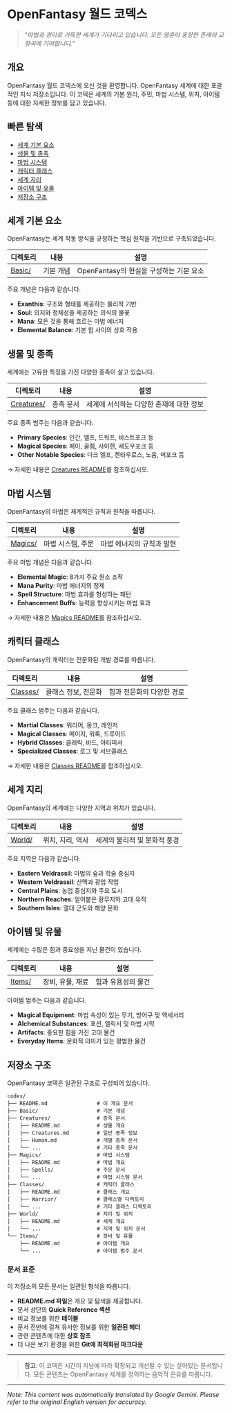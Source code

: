 # OpenFantasy 월드 코덱스

> *"마법과 경이로 가득한 세계가 기다리고 있습니다. 모든 영혼이 웅장한 존재의 교향곡에 기여합니다."*

## 개요

OpenFantasy 월드 코덱스에 오신 것을 환영합니다. OpenFantasy 세계에 대한 포괄적인 지식 저장소입니다. 이 코덱은 세계의 기본 원리, 주민, 마법 시스템, 위치, 아이템 등에 대한 자세한 정보를 담고 있습니다.

## 빠른 탐색

- [세계 기본 요소](#world-fundamentals)
- [생물 및 종족](#creatures-and-species)
- [마법 시스템](#magic-system)
- [캐릭터 클래스](#character-classes)
- [세계 지리](#world-geography)
- [아이템 및 유물](#items-and-artifacts)
- [저장소 구조](#repository-structure)

## 세계 기본 요소

OpenFantasy는 세계 작동 방식을 규정하는 핵심 원칙을 기반으로 구축되었습니다.

| 디렉토리 | 내용 | 설명 |
|---|---|---|
| [Basic/](Basic/) | 기본 개념 | OpenFantasy의 현실을 구성하는 기본 요소 |

주요 개념은 다음과 같습니다.

- **Exanthis**: 구조와 형태를 제공하는 물리적 기반
- **Soul**: 의지와 정체성을 제공하는 의식의 불꽃
- **Mana**: 모든 것을 통해 흐르는 마법 에너지
- **Elemental Balance**: 기본 힘 사이의 상호 작용

## 생물 및 종족

세계에는 고유한 특징을 가진 다양한 종족이 살고 있습니다.

| 디렉토리 | 내용 | 설명 |
|---|---|---|
| [Creatures/](Creatures/) | 종족 문서 | 세계에 서식하는 다양한 존재에 대한 정보 |

주요 종족 범주는 다음과 같습니다.

- **Primary Species**: 인간, 엘프, 드워프, 비스트포크 등
- **Magical Species**: 페이, 골렘, 사이렌, 섀도우포크 등
- **Other Notable Species**: 다크 엘프, 켄타우로스, 노움, 머포크 등

→ 자세한 내용은 [Creatures README](Creatures/README.md)를 참조하십시오.

## 마법 시스템

OpenFantasy의 마법은 체계적인 규칙과 원칙을 따릅니다.

| 디렉토리 | 내용 | 설명 |
|---|---|---|
| [Magics/](Magics/) | 마법 시스템, 주문 | 마법 에너지의 규칙과 발현 |

주요 마법 개념은 다음과 같습니다.

- **Elemental Magic**: 8가지 주요 원소 조작
- **Mana Purity**: 마법 에너지의 정제
- **Spell Structure**: 마법 효과를 형성하는 패턴
- **Enhancement Buffs**: 능력을 향상시키는 마법 효과

→ 자세한 내용은 [Magics README](Magics/README.md)를 참조하십시오.

## 캐릭터 클래스

OpenFantasy의 캐릭터는 전문화된 개발 경로를 따릅니다.

| 디렉토리 | 내용 | 설명 |
|---|---|---|
| [Classes/](Classes/) | 클래스 정보, 전문화 | 힘과 전문화의 다양한 경로 |

주요 클래스 범주는 다음과 같습니다.

- **Martial Classes**: 워리어, 몽크, 레인저
- **Magical Classes**: 메이지, 워록, 드루이드
- **Hybrid Classes**: 클레릭, 바드, 아티피서
- **Specialized Classes**: 로그 및 서브클래스

→ 자세한 내용은 [Classes README](Classes/README.md)를 참조하십시오.

## 세계 지리

OpenFantasy의 세계에는 다양한 지역과 위치가 있습니다.

| 디렉토리 | 내용 | 설명 |
|---|---|---|
| [World/](World/) | 위치, 지리, 역사 | 세계의 물리적 및 문화적 풍경 |

주요 지역은 다음과 같습니다.

- **Eastern Veldrassil**: 마법의 숲과 학술 중심지
- **Western Veldrassil**: 산맥과 광업 작업
- **Central Plains**: 농업 중심지와 주요 도시
- **Northern Reaches**: 얼어붙은 황무지와 고대 유적
- **Southern Isles**: 열대 군도와 해양 문화

## 아이템 및 유물

세계에는 수많은 힘과 중요성을 지닌 물건이 있습니다.

| 디렉토리 | 내용 | 설명 |
|---|---|---|
| [Items/](Items/) | 장비, 유물, 재료 | 힘과 유용성의 물건 |

아이템 범주는 다음과 같습니다.

- **Magical Equipment**: 마법 속성이 있는 무기, 방어구 및 액세서리
- **Alchemical Substances**: 포션, 엘릭서 및 마법 시약
- **Artifacts**: 중요한 힘을 가진 고대 물건
- **Everyday Items**: 문화적 의미가 있는 평범한 물건

## 저장소 구조

OpenFantasy 코덱은 일관된 구조로 구성되어 있습니다.

```
codex/
├── README.md                # 이 개요 문서
├── Basic/                   # 기본 개념
├── Creatures/               # 종족 문서
│   ├── README.md            # 생물 개요
│   ├── Creatures.md         # 일반 종족 정보
│   ├── Human.md             # 개별 종족 문서
│   └── ...                  # 기타 종족 문서
├── Magics/                  # 마법 시스템
│   ├── README.md            # 마법 개요
│   ├── Spells/              # 주문 문서
│   └── ...                  # 마법 시스템 문서
├── Classes/                 # 캐릭터 클래스
│   ├── README.md            # 클래스 개요
│   ├── Warrior/             # 클래스별 디렉토리
│   └── ...                  # 기타 클래스 디렉토리
├── World/                   # 지리 및 위치
│   ├── README.md            # 세계 개요
│   └── ...                  # 지역 및 위치 문서
└── Items/                   # 장비 및 유물
    ├── README.md            # 아이템 개요
    └── ...                  # 아이템 범주 문서
```

### 문서 표준

이 저장소의 모든 문서는 일관된 형식을 따릅니다.

- **README.md 파일**은 개요 및 탐색을 제공합니다.
- 문서 상단의 **Quick Reference 섹션**
- 비교 정보를 위한 **테이블**
- 문서 전반에 걸쳐 유사한 정보를 위한 **일관된 헤더**
- 관련 콘텐츠에 대한 **상호 참조**
- 더 나은 보기 환경을 위한 **Git에 최적화된 마크다운**

---

> **참고**: 이 코덱은 시간이 지남에 따라 확장되고 개선될 수 있는 살아있는 문서입니다. 모든 콘텐츠는 OpenFantasy 세계를 정의하는 음악적 은유를 따릅니다.


---
_Note: This content was automatically translated by Google Gemini. Please refer to the original English version for accuracy._